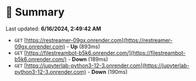 # 📖 Summary
Last updated: **6/16/2024, 2:49:42 AM**

- `GET` [https://restreamer-09gx.onrender.com](https://restreamer-09gx.onrender.com) - **Up** (893ms)
- `GET` [https://filestreambot-b5k6.onrender.com/](https://filestreambot-b5k6.onrender.com/) - **Down** (189ms)
- `GET` [https://jupyterlab-python3-12-3.onrender.com](https://jupyterlab-python3-12-3.onrender.com) - **Down** (190ms)
